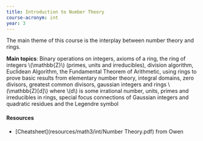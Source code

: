 ```yaml
---
title: Introduction to Number Theory
course-acronym: int
year: 3
---
```


The main theme of this course is the interplay between number theory and rings.

**Main topics**: Binary operations on integers, axioms of a ring, the ring of integers \\(\mathbb{Z}\\) (primes, units and irreducibles), division algorithm, Euclidean Algorithm, the Fundamental Theorem of Arithmetic, using rings to prove basic results from elementary number theory, integral domains, zero divisors, greatest common divisors, gaussian integers and rings \\(\mathbb{Z}[d]\\) where \\(d\\) is some irrational number, units, primes and irreducibles in rings, special focus connections of Gaussian integers and quadratic residues and the Legendre symbol

#### Resources

- [Cheatsheet](resources/math3/int/Number Theory.pdf) from Owen